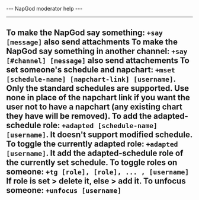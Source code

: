 --- NapGod moderator help ---

-----------------------------------------------
**To make the NapGod say something**: `+say [message]` also send attachments
**To make the NapGod say something in another channel**: `+say [#channel] [message]` also send attachements
**To set someone's schedule and napchart**: `+mset [schedule-name] [napchart-link] [username]`. Only the standard schedules are supported. Use none in place of the napchart link if you want the user not to have a napchart (any existing chart they have will be removed).
**To add the adapted-schedule role**: `+adapted [schedule-name] [username]`. It doesn't support modified schedule.
**To toggle the currently adapted role**: `+adapted [username]`. It add the adapted-schedule role of the currently set schedule. 
**To toggle roles on someone**: `+tg [role], [role], ... , [username]` If role is set > delete it, else > add it. 
**To unfocus someone:** `+unfocus [username]`
-----------------------------------------------

